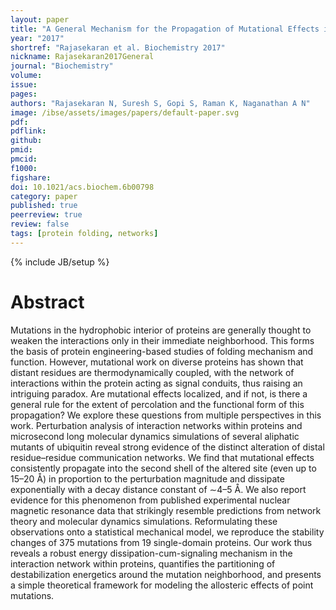 ```yaml
---
layout: paper
title: "A General Mechanism for the Propagation of Mutational Effects in Proteins"
year: "2017"
shortref: "Rajasekaran et al. Biochemistry 2017"
nickname: Rajasekaran2017General
journal: "Biochemistry"
volume: 
issue: 
pages: 
authors: "Rajasekaran N, Suresh S, Gopi S, Raman K, Naganathan A N"
image: /ibse/assets/images/papers/default-paper.svg
pdf: 
pdflink: 
github: 
pmid: 
pmcid: 
f1000: 
figshare: 
doi: 10.1021/acs.biochem.6b00798
category: paper
published: true
peerreview: true
review: false
tags: [protein folding, networks]
---
```

{% include JB/setup %}

# Abstract 

Mutations in the hydrophobic interior of proteins are generally thought to weaken the interactions only in their immediate neighborhood. This forms the basis of protein engineering-based studies of folding mechanism and function. However, mutational work on diverse proteins has shown that distant residues are thermodynamically coupled, with the network of interactions within the protein acting as signal conduits, thus raising an intriguing paradox. Are mutational effects localized, and if not, is there a general rule for the extent of percolation and the functional form of this propagation? We explore these questions from multiple perspectives in this work. Perturbation analysis of interaction networks within proteins and microsecond long molecular dynamics simulations of several aliphatic mutants of ubiquitin reveal strong evidence of the distinct alteration of distal residue–residue communication networks. We find that mutational effects consistently propagate into the second shell of the altered site (even up to 15–20 Å) in proportion to the perturbation magnitude and dissipate exponentially with a decay distance constant of ∼4–5 Å. We also report evidence for this phenomenon from published experimental nuclear magnetic resonance data that strikingly resemble predictions from network theory and molecular dynamics simulations. Reformulating these observations onto a statistical mechanical model, we reproduce the stability changes of 375 mutations from 19 single-domain proteins. Our work thus reveals a robust energy dissipation-cum-signaling mechanism in the interaction network within proteins, quantifies the partitioning of destabilization energetics around the mutation neighborhood, and presents a simple theoretical framework for modeling the allosteric effects of point mutations.